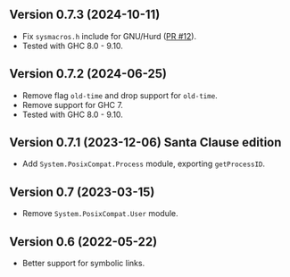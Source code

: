 ## Version 0.7.3 (2024-10-11)

- Fix `sysmacros.h` include for GNU/Hurd
  ([PR #12](https://github.com/haskell-pkg-janitors/unix-compat/pull/12)).
- Tested with GHC 8.0 - 9.10.

## Version 0.7.2 (2024-06-25)

- Remove flag `old-time` and drop support for `old-time`.
- Remove support for GHC 7.
- Tested with GHC 8.0 - 9.10.

## Version 0.7.1 (2023-12-06) Santa Clause edition

- Add `System.PosixCompat.Process` module, exporting `getProcessID`.

## Version 0.7 (2023-03-15)

- Remove `System.PosixCompat.User` module.

## Version 0.6 (2022-05-22)

- Better support for symbolic links.
